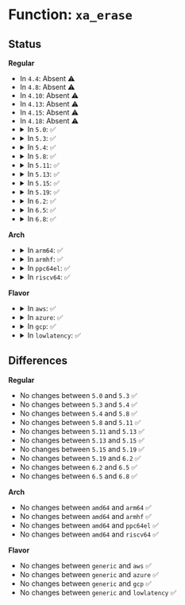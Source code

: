# Function: <code>xa_erase</code>

## Status
<b>Regular</b>
<ul>
<li>
In <code>4.4</code>: Absent ⚠️
</li>
<li>
In <code>4.8</code>: Absent ⚠️
</li>
<li>
In <code>4.10</code>: Absent ⚠️
</li>
<li>
In <code>4.13</code>: Absent ⚠️
</li>
<li>
In <code>4.15</code>: Absent ⚠️
</li>
<li>
In <code>4.18</code>: Absent ⚠️
</li>
<li>
<details>
<summary>In <code>5.0</code>: ✅</summary>

```c
void *xa_erase(struct xarray *xa, long unsigned int index);
```

**Collision:** Unique Global

**Inline:** No

**Transformation:** False

**Instances:**

```
In lib/xarray.c (ffffffff81a193d0)
Location: lib/xarray.c:1324
Inline: False
```
**Symbols:**

```
ffffffff81a193d0-ffffffff81a19402: xa_erase (STB_GLOBAL)
```
</details>
</li>
<li>
<details>
<summary>In <code>5.3</code>: ✅</summary>

```c
void *xa_erase(struct xarray *xa, long unsigned int index);
```

**Collision:** Unique Global

**Inline:** No

**Transformation:** False

**Instances:**

```
In lib/xarray.c (ffffffff81a89120)
Location: lib/xarray.c:1342
Inline: False
```
**Symbols:**

```
ffffffff81a89120-ffffffff81a89154: xa_erase (STB_GLOBAL)
```
</details>
</li>
<li>
<details>
<summary>In <code>5.4</code>: ✅</summary>

```c
void *xa_erase(struct xarray *xa, long unsigned int index);
```

**Collision:** Unique Global

**Inline:** No

**Transformation:** False

**Instances:**

```
In lib/xarray.c (ffffffff81ac03c0)
Location: lib/xarray.c:1353
Inline: False
```
**Symbols:**

```
ffffffff81ac03c0-ffffffff81ac03f4: xa_erase (STB_GLOBAL)
```
</details>
</li>
<li>
<details>
<summary>In <code>5.8</code>: ✅</summary>

```c
void *xa_erase(struct xarray *xa, long unsigned int index);
```

**Collision:** Unique Global

**Inline:** No

**Transformation:** False

**Instances:**

```
In lib/xarray.c (ffffffff815fc680)
Location: lib/xarray.c:1355
Inline: False
Direct callers:
  - drivers/iommu/ioasid.c:ioasid_free
  - drivers/iommu/ioasid.c:default_free
  - drivers/base/memory.c:unregister_memory
  - drivers/dma-buf/dma-heap.c:dma_heap_add
  - net/core/devlink.c:__devlink_snapshot_id_decrement
```
**Symbols:**

```
ffffffff815fc680-ffffffff815fc738: xa_erase (STB_GLOBAL)
```
</details>
</li>
<li>
<details>
<summary>In <code>5.11</code>: ✅</summary>

```c
void *xa_erase(struct xarray *xa, long unsigned int index);
```

**Collision:** Unique Global

**Inline:** No

**Transformation:** False

**Instances:**

```
In lib/xarray.c (ffffffff816212a0)
Location: lib/xarray.c:1505
Inline: False
Direct callers:
  - arch/x86/kernel/cpu/sgx/ioctl.c:sgx_encl_add_page
  - fs/io_uring.c:io_uring_flush
  - fs/io_uring.c:io_uring_remove_task_files
  - drivers/iommu/ioasid.c:ioasid_put
  - drivers/iommu/ioasid.c:default_free
  - drivers/base/memory.c:unregister_memory
  - drivers/dma-buf/dma-heap.c:dma_heap_add
  - net/core/devlink.c:__devlink_snapshot_id_decrement
```
**Symbols:**

```
ffffffff816212a0-ffffffff81621358: xa_erase (STB_GLOBAL)
```
</details>
</li>
<li>
<details>
<summary>In <code>5.13</code>: ✅</summary>

```c
void *xa_erase(struct xarray *xa, long unsigned int index);
```

**Collision:** Unique Global

**Inline:** No

**Transformation:** False

**Instances:**

```
In lib/xarray.c (ffffffff81604480)
Location: lib/xarray.c:1506
Inline: False
Direct callers:
  - arch/x86/kernel/cpu/sgx/ioctl.c:sgx_encl_add_page
  - arch/x86/kernel/cpu/sgx/virt.c:sgx_vepc_release
  - arch/x86/kernel/cpu/sgx/virt.c:sgx_vepc_release
  - arch/x86/kernel/cpu/sgx/virt.c:sgx_vepc_fault
  - fs/io_uring.c:__io_uring_register
  - fs/io_uring.c:__io_uring_register
  - fs/io_uring.c:io_uring_del_task_file
  - fs/io_uring.c:io_ring_ctx_wait_and_kill
  - fs/io_uring.c:io_ring_ctx_free
  - fs/io_uring.c:io_issue_sqe
  - fs/io_uring.c:io_provide_buffers
  - block/bio.c:bioset_exit
  - block/partitions/core.c:delete_partition
  - drivers/iommu/ioasid.c:ioasid_put
  - drivers/iommu/ioasid.c:default_free
  - drivers/base/memory.c:unregister_memory
  - drivers/dma-buf/dma-heap.c:dma_heap_add
  - net/core/devlink.c:__devlink_snapshot_id_decrement
```
**Symbols:**

```
ffffffff81604480-ffffffff81604538: xa_erase (STB_GLOBAL)
```
</details>
</li>
<li>
<details>
<summary>In <code>5.15</code>: ✅</summary>

```c
void *xa_erase(struct xarray *xa, long unsigned int index);
```

**Collision:** Unique Global

**Inline:** No

**Transformation:** False

**Instances:**

```
In lib/xarray.c (ffffffff81672d70)
Location: lib/xarray.c:1506
Inline: False
Direct callers:
  - arch/x86/kernel/cpu/sgx/ioctl.c:sgx_encl_add_page
  - arch/x86/kernel/cpu/sgx/virt.c:sgx_vepc_release
  - arch/x86/kernel/cpu/sgx/virt.c:sgx_vepc_release
  - arch/x86/kernel/cpu/sgx/virt.c:sgx_vepc_fault
  - mm/vmalloc.c:free_vmap_block
  - fs/io_uring.c:__io_uring_register
  - fs/io_uring.c:__io_uring_register
  - fs/io_uring.c:io_uring_del_tctx_node
  - fs/io_uring.c:io_ring_ctx_wait_and_kill
  - fs/io_uring.c:io_ring_ctx_free
  - fs/io_uring.c:io_provide_buffers
  - block/bio.c:bioset_exit
  - block/partitions/core.c:delete_partition
  - drivers/iommu/intel/svm.c:intel_svm_bind_mm
  - drivers/iommu/intel/svm.c:intel_svm_unbind_gpasid
  - drivers/iommu/intel/svm.c:intel_svm_bind_gpasid
  - drivers/iommu/ioasid.c:ioasid_put
  - drivers/iommu/ioasid.c:default_free
  - drivers/base/memory.c:memory_group_unregister
  - drivers/base/memory.c:unregister_memory
  - drivers/dma-buf/dma-heap.c:dma_heap_add
  - net/core/devlink.c:devlink_free
  - net/core/devlink.c:__devlink_snapshot_id_decrement
```
**Symbols:**

```
ffffffff81672d70-ffffffff81672e28: xa_erase (STB_GLOBAL)
```
</details>
</li>
<li>
<details>
<summary>In <code>5.19</code>: ✅</summary>

```c
void *xa_erase(struct xarray *xa, long unsigned int index);
```

**Collision:** Unique Global

**Inline:** No

**Transformation:** False

**Instances:**

```
In lib/xarray.c (ffffffff8178d180)
Location: lib/xarray.c:1513
Inline: False
Direct callers:
  - arch/x86/kernel/cpu/sgx/ioctl.c:sgx_encl_add_page
  - arch/x86/kernel/cpu/sgx/ioctl.c:sgx_encl_add_page
  - arch/x86/kernel/cpu/sgx/ioctl.c:sgx_encl_add_page
  - arch/x86/kernel/cpu/sgx/virt.c:sgx_vepc_release
  - arch/x86/kernel/cpu/sgx/virt.c:sgx_vepc_release
  - arch/x86/kernel/cpu/sgx/virt.c:sgx_vepc_fault
  - kernel/irq/msi.c:msi_free_msi_descs_range
  - block/bio.c:bioset_exit
  - block/blk-mq.c:blk_mq_exit_hctx
  - block/genhd.c:__alloc_disk_node
  - block/partitions/core.c:delete_partition
  - io_uring/io_uring.c:__io_uring_register
  - io_uring/io_uring.c:__io_uring_register
  - io_uring/io_uring.c:io_uring_del_tctx_node
  - io_uring/io_uring.c:io_ring_ctx_wait_and_kill
  - io_uring/io_uring.c:io_ring_ctx_free
  - drivers/iommu/intel/svm.c:intel_svm_bind_mm
  - drivers/iommu/ioasid.c:ioasid_free
  - drivers/iommu/ioasid.c:default_free
  - drivers/base/memory.c:memory_group_unregister
  - drivers/base/memory.c:remove_memory_block
  - drivers/dax/super.c:dax_remove_host
  - drivers/dma-buf/dma-heap.c:dma_heap_add
  - net/core/devlink.c:devlink_free
  - net/core/devlink.c:__devlink_snapshot_id_decrement
```
**Symbols:**

```
ffffffff8178d180-ffffffff8178d1b8: xa_erase (STB_GLOBAL)
```
</details>
</li>
<li>
<details>
<summary>In <code>6.2</code>: ✅</summary>

```c
void *xa_erase(struct xarray *xa, long unsigned int index);
```

**Collision:** Unique Global

**Inline:** No

**Transformation:** False

**Instances:**

```
In lib/xarray.c (ffffffff8204a7b0)
Location: lib/xarray.c:1513
Inline: False
Direct callers:
  - arch/x86/kernel/cpu/sgx/encl.c:sgx_encl_eaug_page
  - arch/x86/kernel/cpu/sgx/ioctl.c:sgx_encl_remove_pages
  - arch/x86/kernel/cpu/sgx/ioctl.c:sgx_encl_add_page
  - arch/x86/kernel/cpu/sgx/ioctl.c:sgx_encl_add_page
  - arch/x86/kernel/cpu/sgx/ioctl.c:sgx_encl_add_page
  - arch/x86/kernel/cpu/sgx/virt.c:sgx_vepc_release
  - arch/x86/kernel/cpu/sgx/virt.c:sgx_vepc_release
  - arch/x86/kernel/cpu/sgx/virt.c:sgx_vepc_fault
  - kernel/irq/msi.c:msi_domain_free_descs
  - block/bio.c:bioset_exit
  - block/blk-mq.c:blk_mq_exit_hctx
  - block/genhd.c:__alloc_disk_node
  - block/partitions/core.c:delete_partition
  - io_uring/io_uring.c:__io_uring_register
  - io_uring/io_uring.c:io_ring_ctx_wait_and_kill
  - io_uring/tctx.c:io_uring_del_tctx_node
  - io_uring/kbuf.c:io_unregister_pbuf_ring
  - io_uring/kbuf.c:io_destroy_buffers
  - drivers/iommu/intel/iommu.c:domain_detach_iommu
  - drivers/iommu/intel/svm.c:intel_svm_bind_mm
  - drivers/iommu/iommu.c:iommu_detach_device_pasid
  - drivers/iommu/iommu.c:iommu_attach_device_pasid
  - drivers/iommu/ioasid.c:ioasid_free
  - drivers/iommu/ioasid.c:default_free
  - drivers/base/memory.c:memory_group_unregister
  - drivers/base/memory.c:remove_memory_block
  - drivers/dax/super.c:dax_remove_host
  - drivers/dma-buf/dma-heap.c:dma_heap_add
  - drivers/opp/core.c:devm_pm_opp_set_config
  - net/core/devlink.c:devl_port_unregister
  - net/core/devlink.c:devlink_free
  - net/core/devlink.c:devlink_alloc_ns
```
**Symbols:**

```
ffffffff8204a7b0-ffffffff8204a7e8: xa_erase (STB_GLOBAL)
```
</details>
</li>
<li>
<details>
<summary>In <code>6.5</code>: ✅</summary>

```c
void *xa_erase(struct xarray *xa, long unsigned int index);
```

**Collision:** Unique Global

**Inline:** No

**Transformation:** False

**Instances:**

```
In lib/xarray.c (ffffffff820c90b0)
Location: lib/xarray.c:1511
Inline: False
Direct callers:
  - arch/x86/kernel/cpu/sgx/encl.c:sgx_encl_eaug_page
  - arch/x86/kernel/cpu/sgx/ioctl.c:sgx_encl_remove_pages
  - arch/x86/kernel/cpu/sgx/ioctl.c:sgx_encl_add_page
  - arch/x86/kernel/cpu/sgx/ioctl.c:sgx_encl_add_page
  - arch/x86/kernel/cpu/sgx/ioctl.c:sgx_encl_add_page
  - arch/x86/kernel/cpu/sgx/virt.c:sgx_vepc_release
  - arch/x86/kernel/cpu/sgx/virt.c:sgx_vepc_release
  - arch/x86/kernel/cpu/sgx/virt.c:sgx_vepc_fault
  - kernel/irq/msi.c:msi_domain_free_descs
  - mm/vmalloc.c:free_vmap_block
  - block/bio.c:bioset_exit
  - block/blk-mq.c:blk_mq_exit_hctx
  - block/genhd.c:__alloc_disk_node
  - block/partitions/core.c:bdev_disk_changed
  - block/partitions/core.c:bdev_del_partition
  - io_uring/io_uring.c:__io_uring_register
  - io_uring/io_uring.c:io_ring_ctx_wait_and_kill
  - io_uring/tctx.c:io_uring_del_tctx_node
  - io_uring/kbuf.c:io_unregister_pbuf_ring
  - io_uring/kbuf.c:io_destroy_buffers
  - drivers/iommu/intel/iommu.c:domain_detach_iommu
  - drivers/iommu/intel/svm.c:intel_svm_bind_mm
  - drivers/iommu/iommu.c:iommu_detach_device_pasid
  - drivers/iommu/iommu.c:iommu_attach_device_pasid
  - drivers/base/memory.c:memory_group_unregister
  - drivers/base/memory.c:remove_memory_block
  - drivers/dax/super.c:dax_remove_host
  - drivers/dma-buf/dma-heap.c:dma_heap_add
  - drivers/opp/core.c:devm_pm_opp_set_config
  - net/sched/cls_api.c:tcf_exts_destroy
  - net/devlink/leftover.c:devlink_param_unregister
  - net/devlink/leftover.c:devl_port_unregister
  - net/devlink/core.c:devlink_free
```
**Symbols:**

```
ffffffff820c90b0-ffffffff820c90e8: xa_erase (STB_GLOBAL)
```
</details>
</li>
<li>
<details>
<summary>In <code>6.8</code>: ✅</summary>

```c
void *xa_erase(struct xarray *xa, long unsigned int index);
```

**Collision:** Unique Global

**Inline:** No

**Transformation:** False

**Instances:**

```
In lib/xarray.c (ffffffff821a3a30)
Location: lib/xarray.c:1511
Inline: False
Direct callers:
  - arch/x86/kernel/cpu/sgx/encl.c:sgx_encl_eaug_page
  - arch/x86/kernel/cpu/sgx/ioctl.c:sgx_encl_remove_pages
  - arch/x86/kernel/cpu/sgx/ioctl.c:sgx_encl_add_page
  - arch/x86/kernel/cpu/sgx/ioctl.c:sgx_encl_add_page
  - arch/x86/kernel/cpu/sgx/ioctl.c:sgx_encl_add_page
  - arch/x86/kernel/cpu/sgx/virt.c:sgx_vepc_release
  - arch/x86/kernel/cpu/sgx/virt.c:sgx_vepc_release
  - arch/x86/kernel/cpu/sgx/virt.c:sgx_vepc_fault
  - kernel/irq/msi.c:msi_domain_free_descs
  - mm/vmalloc.c:free_vmap_block
  - fs/libfs.c:simple_offset_rename_exchange
  - fs/libfs.c:simple_offset_rename_exchange
  - fs/libfs.c:simple_offset_rename_exchange
  - fs/libfs.c:simple_offset_rename_exchange
  - fs/libfs.c:simple_offset_rename_exchange
  - block/bio.c:bioset_exit
  - block/blk-mq.c:blk_mq_exit_hctx
  - block/genhd.c:__alloc_disk_node
  - block/partitions/core.c:bdev_disk_changed
  - block/partitions/core.c:bdev_del_partition
  - io_uring/tctx.c:io_uring_del_tctx_node
  - io_uring/kbuf.c:io_unregister_pbuf_ring
  - io_uring/kbuf.c:io_destroy_buffers
  - io_uring/register.c:io_unregister_personality
  - drivers/iommu/intel/iommu.c:domain_detach_iommu
  - drivers/iommu/intel/svm.c:intel_svm_remove_dev_pasid
  - drivers/iommu/iommu.c:iommu_detach_device_pasid
  - drivers/iommu/iommu.c:iommu_attach_device_pasid
  - drivers/base/memory.c:memory_group_unregister
  - drivers/base/memory.c:remove_memory_block
  - drivers/dax/super.c:dax_remove_host
  - drivers/dma-buf/dma-heap.c:dma_heap_add
  - drivers/opp/core.c:devm_pm_opp_set_config
  - drivers/dpll/dpll_core.c:dpll_pin_put
  - drivers/dpll/dpll_core.c:dpll_device_put
  - drivers/dpll/dpll_core.c:dpll_xa_ref_dpll_add
  - drivers/dpll/dpll_core.c:dpll_xa_ref_pin_add
  - net/core/dev.c:register_netdevice
  - net/core/dev.c:unlist_netdevice
  - net/core/page_pool_user.c:page_pool_unlist
  - net/sched/cls_api.c:tcf_exts_destroy
  - net/sched/cls_api.c:tcf_block_put_ext
  - net/netlink/genetlink.c:genl_release
  - net/devlink/core.c:devlink_free
  - net/devlink/core.c:__devlink_rel_put
  - net/devlink/dev.c:devlink_rel_cleanup_cb
  - net/devlink/port.c:devl_port_unregister
  - net/devlink/param.c:devlink_param_unregister
```
**Symbols:**

```
ffffffff821a3a30-ffffffff821a3a68: xa_erase (STB_GLOBAL)
```
</details>
</li>
</ul>
<b>Arch</b>
<ul>
<li>
<details>
<summary>In <code>arm64</code>: ✅</summary>

```c
void *xa_erase(struct xarray *xa, long unsigned int index);
```

**Collision:** Unique Global

**Inline:** No

**Transformation:** False

**Instances:**

```
In lib/xarray.c (ffff800010d9b190)
Location: lib/xarray.c:1353
Inline: False
```
**Symbols:**

```
ffff800010d9b190-ffff800010d9b220: xa_erase (STB_GLOBAL)
```
</details>
</li>
<li>
<details>
<summary>In <code>armhf</code>: ✅</summary>

```c
void *xa_erase(struct xarray *xa, long unsigned int index);
```

**Collision:** Unique Global

**Inline:** No

**Transformation:** False

**Instances:**

```
In lib/xarray.c (c0e97a3c)
Location: lib/xarray.c:1353
Inline: False
```
**Symbols:**

```
c0e97a3c-c0e97a7c: xa_erase (STB_GLOBAL)
```
</details>
</li>
<li>
<details>
<summary>In <code>ppc64el</code>: ✅</summary>

```c
void *xa_erase(struct xarray *xa, long unsigned int index);
```

**Collision:** Unique Global

**Inline:** No

**Transformation:** False

**Instances:**

```
In lib/xarray.c (c000000000ee1530)
Location: lib/xarray.c:1353
Inline: False
```
**Symbols:**

```
c000000000ee1530-c000000000ee15d8: xa_erase (STB_GLOBAL)
```
</details>
</li>
<li>
<details>
<summary>In <code>riscv64</code>: ✅</summary>

```c
void *xa_erase(struct xarray *xa, long unsigned int index);
```

**Collision:** Unique Global

**Inline:** No

**Transformation:** False

**Instances:**

```
In lib/xarray.c (ffffffe0008c3486)
Location: lib/xarray.c:1353
Inline: False
```
**Symbols:**

```
ffffffe0008c3486-ffffffe0008c34f6: xa_erase (STB_GLOBAL)
```
</details>
</li>
</ul>
<b>Flavor</b>
<ul>
<li>
<details>
<summary>In <code>aws</code>: ✅</summary>

```c
void *xa_erase(struct xarray *xa, long unsigned int index);
```

**Collision:** Unique Global

**Inline:** No

**Transformation:** False

**Instances:**

```
In lib/xarray.c (ffffffff81a5f210)
Location: lib/xarray.c:1353
Inline: False
```
**Symbols:**

```
ffffffff81a5f210-ffffffff81a5f244: xa_erase (STB_GLOBAL)
```
</details>
</li>
<li>
<details>
<summary>In <code>azure</code>: ✅</summary>

```c
void *xa_erase(struct xarray *xa, long unsigned int index);
```

**Collision:** Unique Global

**Inline:** No

**Transformation:** False

**Instances:**

```
In lib/xarray.c (ffffffff81a1c2e0)
Location: lib/xarray.c:1353
Inline: False
```
**Symbols:**

```
ffffffff81a1c2e0-ffffffff81a1c314: xa_erase (STB_GLOBAL)
```
</details>
</li>
<li>
<details>
<summary>In <code>gcp</code>: ✅</summary>

```c
void *xa_erase(struct xarray *xa, long unsigned int index);
```

**Collision:** Unique Global

**Inline:** No

**Transformation:** False

**Instances:**

```
In lib/xarray.c (ffffffff81acb600)
Location: lib/xarray.c:1353
Inline: False
```
**Symbols:**

```
ffffffff81acb600-ffffffff81acb634: xa_erase (STB_GLOBAL)
```
</details>
</li>
<li>
<details>
<summary>In <code>lowlatency</code>: ✅</summary>

```c
void *xa_erase(struct xarray *xa, long unsigned int index);
```

**Collision:** Unique Global

**Inline:** No

**Transformation:** False

**Instances:**

```
In lib/xarray.c (ffffffff81ad72e0)
Location: lib/xarray.c:1353
Inline: False
```
**Symbols:**

```
ffffffff81ad72e0-ffffffff81ad7312: xa_erase (STB_GLOBAL)
```
</details>
</li>
</ul>

## Differences
<b>Regular</b>
<ul>
<li>
No changes between <code>5.0</code> and <code>5.3</code> ✅
</li>
<li>
No changes between <code>5.3</code> and <code>5.4</code> ✅
</li>
<li>
No changes between <code>5.4</code> and <code>5.8</code> ✅
</li>
<li>
No changes between <code>5.8</code> and <code>5.11</code> ✅
</li>
<li>
No changes between <code>5.11</code> and <code>5.13</code> ✅
</li>
<li>
No changes between <code>5.13</code> and <code>5.15</code> ✅
</li>
<li>
No changes between <code>5.15</code> and <code>5.19</code> ✅
</li>
<li>
No changes between <code>5.19</code> and <code>6.2</code> ✅
</li>
<li>
No changes between <code>6.2</code> and <code>6.5</code> ✅
</li>
<li>
No changes between <code>6.5</code> and <code>6.8</code> ✅
</li>
</ul>
<b>Arch</b>
<ul>
<li>
No changes between <code>amd64</code> and <code>arm64</code> ✅
</li>
<li>
No changes between <code>amd64</code> and <code>armhf</code> ✅
</li>
<li>
No changes between <code>amd64</code> and <code>ppc64el</code> ✅
</li>
<li>
No changes between <code>amd64</code> and <code>riscv64</code> ✅
</li>
</ul>
<b>Flavor</b>
<ul>
<li>
No changes between <code>generic</code> and <code>aws</code> ✅
</li>
<li>
No changes between <code>generic</code> and <code>azure</code> ✅
</li>
<li>
No changes between <code>generic</code> and <code>gcp</code> ✅
</li>
<li>
No changes between <code>generic</code> and <code>lowlatency</code> ✅
</li>
</ul>
